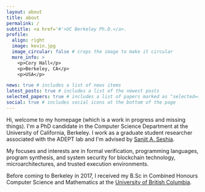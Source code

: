 ```yaml
---
layout: about
title: about
permalink: /
subtitle: <a href='#'>UC Berkeley Ph.D.</a>.
profile:
  align: right
  image: kevin.jpg
  image_circular: false # crops the image to make it circular
  more_info: >
    <p>Cory Hall</p>
    <p>Berkeley, CA</p>
    <p>USA</p>

news: true # includes a list of news items
latest_posts: true # includes a list of the newest posts
selected_papers: true # includes a list of papers marked as "selected={true}"
social: true # includes social icons at the bottom of the page
---
```


Hi, welcome to my homepage (which is a work in progress and missing things). I'm a PhD candidate in the Computer Science Department at the University of California, Berkeley. I work as a graduate student researcher associated with the ADEPT lab and I'm advised by [Sanjit A. Seshia](http://people.eecs.berkeley.edu/~sseshia/).

My focuses and interests are in formal verification, programming languages, program synthesis, and system security for blockchain technology, microarchitectures, and trusted execution environments.

Before coming to Berkeley in 2017, I received my B.Sc in Combined Honours Computer Science and Mathematics at the [University of British Columbia](https://www.ubc.ca/).
